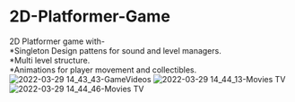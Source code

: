 # 2D-Platformer-Game
2D Platformer game with-
<br>*Singleton Design pattens for sound and level managers.
<br>*Multi level structure.
<br>*Animations for player movement and collectibles.
![2022-03-29 14_43_43-GameVideos](https://user-images.githubusercontent.com/71116433/160578196-e5fe2926-a79c-4d1e-a40f-31aa3b1e1aae.png)
![2022-03-29 14_44_13-Movies   TV](https://user-images.githubusercontent.com/71116433/160578204-c3382c66-1eae-4764-8cff-62f44ba70dc0.png)
![2022-03-29 14_44_46-Movies   TV](https://user-images.githubusercontent.com/71116433/160578208-c970cf2b-d452-4cc3-a3d1-0b9ae7f13d18.png)
